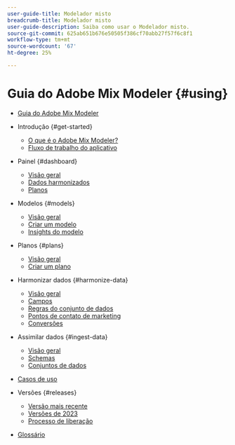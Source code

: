 ```yaml
---
user-guide-title: Modelador misto
breadcrumb-title: Modelador misto
user-guide-description: Saiba como usar o Modelador misto.
source-git-commit: 625ab651b676e50505f386cf70abb27f57f6c8f1
workflow-type: tm+mt
source-wordcount: '67'
ht-degree: 25%

---
```



# Guia do Adobe Mix Modeler {#using}

+ [Guia do Adobe Mix Modeler](overview.md)

+ Introdução {#get-started}
   + [O que é o Adobe Mix Modeler?](get-started/about.md)
   + [Fluxo de trabalho do aplicativo](get-started/workflow.md)

+ Painel {#dashboard}
   + [Visão geral](dashboard/overview.md)
   + [Dados harmonizados](dashboard/harmonized-data.md)
   + [Planos](dashboard/plans.md)

+ Modelos {#models}
   + [Visão geral](models/overview.md)
   + [Criar um modelo](models/create.md)
   + [Insights do modelo](models/insights.md)

+ Planos {#plans}
   + [Visão geral](plans/overview.md)
   + [Criar um plano](plans/create.md)

+ Harmonizar dados {#harmonize-data}
   + [Visão geral](harmonize-data/overview.md)
   + [Campos](harmonize-data/fields.md)
   + [Regras do conjunto de dados](harmonize-data/dataset-rules.md)
   + [Pontos de contato de marketing](harmonize-data/marketing-touchpoints.md)
   + [Conversões](harmonize-data/conversions.md)

+ Assimilar dados {#ingest-data}
   + [Visão geral](ingest-data/overview.md)
   + [Schemas](ingest-data/schemas.md)
   + [Conjuntos de dados](ingest-data/datasets.md)

+ [Casos de uso](use-cases.md)


<!-- Admin integration with AEP not part of first release

+ Administration {#administration}
  + [Overview](administration/overview.md)
  + [Policies](administration/policies.md)
  + [Audits](administration/audits.md)
  
-->


+ Versões {#releases}
   + [Versão mais recente](releases/latest.md)
   + [Versões de 2023](releases/2023.md)
   + [Processo de liberação](releases/releases.md)

+ [Glossário](glossary.md)

